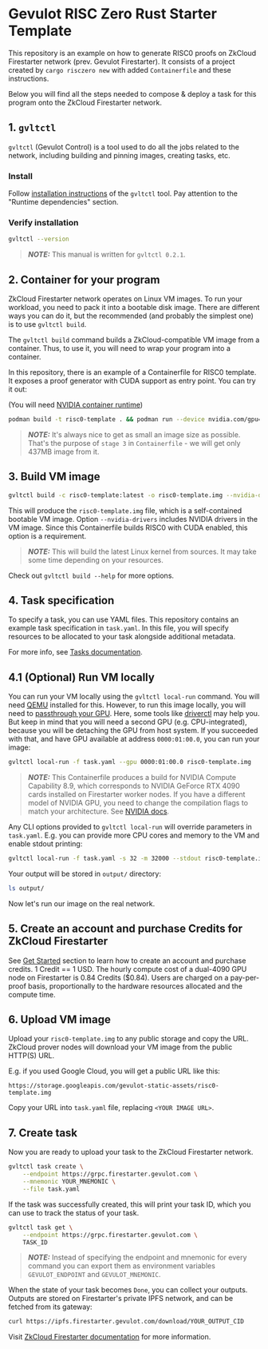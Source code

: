 # Gevulot RISC Zero Rust Starter Template

This repository is an example on how to generate RISC0 proofs on ZkCloud Firestarter network (prev. Gevulot Firestarter).
It consists of a project created by `cargo risczero new` with added
`Containerfile` and these instructions.

Below you will find all the steps needed to compose & deploy a task for this program
onto the ZkCloud Firestarter network.

## 1. `gvltctl`

`gvltctl` (Gevulot Control) is a tool used to do all the jobs related to the
network, including building and pinning images, creating tasks, etc.

### Install

Follow [installation instructions](https://github.com/gevulotnetwork/gvltctl?tab=readme-ov-file#installation)
of the `gvltctl` tool. Pay attention to the "Runtime dependencies" section.

### Verify installation

```sh
gvltctl --version
```

> **_NOTE:_** This manual is written for `gvltctl 0.2.1`.

## 2. Container for your program

ZkCloud Firestarter network operates on Linux VM images. To run your workload, you need to
pack it into a bootable disk image. There are different ways you can do it,
but the recommended (and probably the simplest one) is to use `gvltctl build`.

The `gvltctl build` command builds a ZkCloud-compatible VM image from a container.
Thus, to use it, you will need to wrap your program into a container.

In this repository, there is an example of a Containerfile for RISC0 template.
It exposes a proof generator with CUDA support as entry point. You can try it out:

(You will need [NVIDIA container runtime](https://docs.nvidia.com/datacenter/cloud-native/container-toolkit/latest/install-guide.html))

```sh
podman build -t risc0-template . && podman run --device nvidia.com/gpu=all risc0-template:latest
```

> **_NOTE:_** It's always nice to get as small an image size as possible. That's
> the purpose of `stage 3` in `Containerfile` - we will get only 437MB image
> from it.

## 3. Build VM image

```sh
gvltctl build -c risc0-template:latest -o risc0-template.img --nvidia-drivers
```

This will produce the `risc0-template.img` file, which is a self-contained bootable VM image.
Option `--nvidia-drivers` includes NVIDIA drivers in the VM image. Since this Containerfile
builds RISC0 with CUDA enabled, this option is a requirement.

> **_NOTE:_** This will build the latest Linux kernel from sources. It may take some
> time depending on your resources.

Check out `gvltctl build --help` for more options.

## 4. Task specification

To specify a task, you can use YAML files. This repository contains an example task
specification in `task.yaml`. In this file, you will specify resources to be allocated to
your task alongside additional metadata.

For more info, see [Tasks documentation](https://docs.gevulot.com/gevulot-docs/firestarter/run-workloads/tasks).

## 4.1 (Optional) Run VM locally

You can run your VM locally using the `gvltctl local-run` command. You will need
[QEMU](https://www.qemu.org/) installed for this. However, to run this image locally, you will need to [passthrough your GPU](https://documentation.ubuntu.com/server/how-to/graphics/gpu-virtualization-with-qemu-kvm/).
Here, some tools like [driverctl](https://gitlab.com/driverctl/driverctl) may help you.
But keep in mind that you will need a second GPU (e.g. CPU-integrated), because you
will be detaching the GPU from host system. If you succeeded with that, and have GPU
available at address `0000:01:00.0`, you can run your image:

```sh
gvltctl local-run -f task.yaml --gpu 0000:01:00.0 risc0-template.img
```

> **_NOTE:_** This Containerfile produces a build for NVIDIA Compute Capability 8.9, which
> corresponds to NVIDIA GeForce RTX 4090 cards installed on Firestarter worker nodes.
> If you have a different model of NVIDIA GPU, you need to change the compilation
> flags to match your architecture. See [NVIDIA docs](https://developer.nvidia.com/cuda-gpus).

Any CLI options provided to `gvltctl local-run` will override parameters in
`task.yaml`. E.g. you can provide more CPU cores and memory to the VM and enable stdout
printing:

```sh
gvltctl local-run -f task.yaml -s 32 -m 32000 --stdout risc0-template.img
```

Your output will be stored in `output/` directory:

```sh
ls output/
```

Now let's run our image on the real network.

## 5. Create an account and purchase Credits for ZkCloud Firestarter

See [Get Started](https://docs.gevulot.com/gevulot-docs/firestarter/get-started)
section to learn how to create an account and purchase credits. 1 Credit == 1 USD. The hourly compute cost of a dual-4090 GPU node on Firestarter is 0.84 Credits ($0.84). Users are charged on a pay-per-proof basis, proportionally to the hardware resources allocated and the compute time.

## 6. Upload VM image

Upload your `risc0-template.img` to any public storage and copy the URL. ZkCloud prover nodes will download your VM image from the public HTTP(S) URL.

E.g. if you used Google Cloud, you will get a public URL like this:

```plaintext
https://storage.googleapis.com/gevulot-static-assets/risc0-template.img
```

Copy your URL into `task.yaml` file, replacing `<YOUR IMAGE URL>`.

## 7. Create task

Now you are ready to upload your task to the ZkCloud Firestarter network.

```sh
gvltctl task create \
    --endpoint https://grpc.firestarter.gevulot.com \
    --mnemonic YOUR_MNEMONIC \
    --file task.yaml
```

If the task was successfully created, this will print your task ID, which you
can use to track the status of your task.

```sh
gvltctl task get \
    --endpoint https://grpc.firestarter.gevulot.com \
    TASK_ID
```

> **_NOTE:_** Instead of specifying the endpoint and mnemonic for every command
> you can export them as environment variables `GEVULOT_ENDPOINT` and
> `GEVULOT_MNEMONIC`.

When the state of your task becomes `Done`, you can collect your outputs. Outputs are stored on
Firestarter's private IPFS network, and can be fetched from its gateway:

```sh
curl https://ipfs.firestarter.gevulot.com/download/YOUR_OUTPUT_CID
```

Visit [ZkCloud Firestarter documentation](https://docs.gevulot.com/gevulot-docs/firestarter)
for more information.
